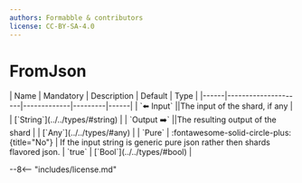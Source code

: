 ```yaml
---
authors: Formabble & contributors
license: CC-BY-SA-4.0
---
```



# FromJson

<div class="sh-parameters" markdown="1">
| Name | Mandatory | Description | Default | Type |
|------|---------------------|-------------|---------|------|
| `⬅️ Input` ||The input of the shard, if any | | [`String`](../../types/#string) |
| `Output ➡️` ||The resulting output of the shard | | [`Any`](../../types/#any) |
| `Pure` | :fontawesome-solid-circle-plus:{title="No"}  | If the input string is generic pure json rather then shards flavored json. | `true` | [`Bool`](../../types/#bool) |

</div>



--8<-- "includes/license.md"

